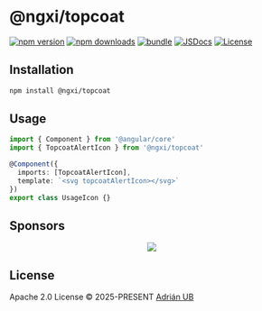 # @ngxi/topcoat

[![npm version][npm-version-src]][npm-version-href]
[![npm downloads][npm-downloads-src]][npm-downloads-href]
[![bundle][bundle-src]][bundle-href]
[![JSDocs][jsdocs-src]][jsdocs-href]
[![License][license-src]][license-href]

## Installation

```sh
npm install @ngxi/topcoat
```

## Usage

```ts
import { Component } from '@angular/core'
import { TopcoatAlertIcon } from '@ngxi/topcoat'

@Component({
  imports: [TopcoatAlertIcon],
  template: `<svg topcoatAlertIcon></svg>`
})
export class UsageIcon {}
```

## Sponsors

<p align="center">
  <a href="https://cdn.jsdelivr.net/gh/adrian-ub/static/sponsors.svg">
    <img src='https://cdn.jsdelivr.net/gh/adrian-ub/static/sponsors.svg'/>
  </a>
</p>

## License

Apache 2.0 License © 2025-PRESENT [Adrián UB](https://github.com/adrian-ub)

<!-- Badges -->

[npm-version-src]: https://img.shields.io/npm/v/@ngxi/topcoat?style=flat&colorA=080f12&colorB=1fa669
[npm-version-href]: https://npmjs.com/package/@ngxi/topcoat
[npm-downloads-src]: https://img.shields.io/npm/dm/@ngxi/topcoat?style=flat&colorA=080f12&colorB=1fa669
[npm-downloads-href]: https://npmjs.com/package/@ngxi/topcoat
[bundle-src]: https://img.shields.io/bundlephobia/minzip/@ngxi/topcoat?style=flat&colorA=080f12&colorB=1fa669&label=minzip
[bundle-href]: https://bundlephobia.com/result?p=@ngxi/topcoat
[license-src]: https://img.shields.io/npm/l/@ngxi/topcoat?style=flat&colorA=080f12&colorB=1fa669
[license-href]: https://github.com/adrian-ub/ngxi/blob/main/LICENSE
[jsdocs-src]: https://img.shields.io/badge/jsdocs-reference-080f12?style=flat&colorA=080f12&colorB=1fa669
[jsdocs-href]: https://www.jsdocs.io/package/@ngxi/topcoat
